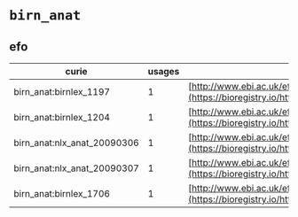 # `birn_anat`

## efo

| curie                       |   usages | nodes                                                                                               |
|-----------------------------|----------|-----------------------------------------------------------------------------------------------------|
| birn_anat:birnlex_1197      |        1 | [http://www.ebi.ac.uk/efo/EFO:0002454](https://bioregistry.io/http://www.ebi.ac.uk/efo/EFO:0002454) |
| birn_anat:birnlex_1204      |        1 | [http://www.ebi.ac.uk/efo/EFO:0002456](https://bioregistry.io/http://www.ebi.ac.uk/efo/EFO:0002456) |
| birn_anat:nlx_anat_20090306 |        1 | [http://www.ebi.ac.uk/efo/EFO:0002458](https://bioregistry.io/http://www.ebi.ac.uk/efo/EFO:0002458) |
| birn_anat:nlx_anat_20090307 |        1 | [http://www.ebi.ac.uk/efo/EFO:0002459](https://bioregistry.io/http://www.ebi.ac.uk/efo/EFO:0002459) |
| birn_anat:birnlex_1706      |        1 | [http://www.ebi.ac.uk/efo/EFO:0002523](https://bioregistry.io/http://www.ebi.ac.uk/efo/EFO:0002523) |

